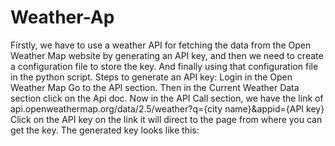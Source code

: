 # Weather-Ap
Firstly, we have to use a weather API for fetching the data from the Open Weather Map website by generating an API key, and then we need to create a configuration file to store the key. And finally using that configuration file in the python script.
Steps to generate an API key:
Login in the Open Weather Map
Go to the API section. Then in the Current Weather Data section click on the Api doc.
Now in the API Call section, we have the link of api.openweathermap.org/data/2.5/weather?q={city name}&appid={API key}
Click on the API key on the link it will direct to the page from where you can get the key. The generated key looks like this:
